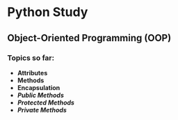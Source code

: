 # Python Study

## Object-Oriented Programming (OOP)

### Topics so far:

- **Attributes**
- **Methods**
- **Encapsulation**
- **_Public Methods_**
- **_Protected Methods_**
- **_Private Methods_**
